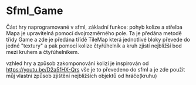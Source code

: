 # Sfml_Game
Část hry naprogramované v sfml, základní funkce: pohyb kolize a střelba
Mapa je upravitelná pomocí dvojrozměrného pole. Ta je předána metodě třídy Game a zde je předána třídě TileMap která jednotlivé bloky převede do jedné "textury"
a pak pomocí kolize čtyřúhelník a kruh zjistí nejbližší bod mezi kruhem a čtyřúhelníkem.

vzhled hry a způsob zakomponování kolizí je inspirován od https://youtu.be/D2a5fHX-Qrs
vše je to převedeno do sfml a je zde použit můj vlastní způsob zjištění nejbližších objektů od hráče(kruhu)
